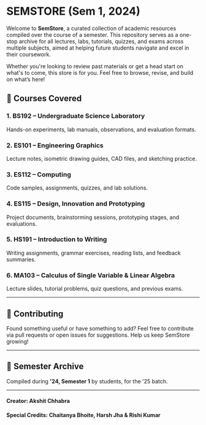 # SEMSTORE (Sem 1, 2024)

Welcome to **SemStore**, a curated collection of academic resources compiled over the course of a semester. This repository serves as a one-stop archive for all lectures, labs, tutorials, quizzes, and exams across multiple subjects, aimed at helping future students navigate and excel in their coursework.

Whether you're looking to review past materials or get a head start on what's to come, this store is for you. Feel free to browse, revise, and build on what’s here!

## 📘 Courses Covered

### 1. **BS192** – Undergraduate Science Laboratory

Hands-on experiments, lab manuals, observations, and evaluation formats.

### 2. **ES101** – Engineering Graphics

Lecture notes, isometric drawing guides, CAD files, and sketching practice.

### 3. **ES112** – Computing

Code samples, assignments, quizzes, and lab solutions.

### 4. **ES115** – Design, Innovation and Prototyping

Project documents, brainstorming sessions, prototyping stages, and evaluations.

### 5. **HS191** – Introduction to Writing

Writing assignments, grammar exercises, reading lists, and feedback summaries.

### 6. **MA103** – Calculus of Single Variable & Linear Algebra

Lecture slides, tutorial problems, quiz questions, and previous exams.

---

## 🙌 Contributing

Found something useful or have something to add? Feel free to contribute via pull requests or open issues for suggestions. Help us keep SemStore growing!

---

## 📅 Semester Archive

Compiled during **'24, Semester 1** by students, for the '25 batch.

---

#### Creator: Akshit Chhabra

#### Special Credits: Chaitanya Bhoite, Harsh Jha & Rishi Kumar

